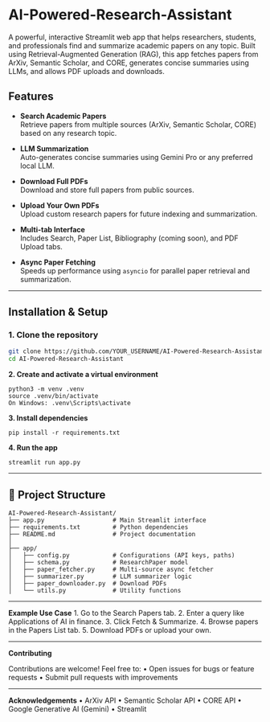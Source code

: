 # AI-Powered-Research-Assistant

A powerful, interactive Streamlit web app that helps researchers, students, and professionals find and summarize academic papers on any topic. Built using Retrieval-Augmented Generation (RAG), this app fetches papers from ArXiv, Semantic Scholar, and CORE, generates concise summaries using LLMs, and allows PDF uploads and downloads.


## Features

- **Search Academic Papers**  
  Retrieve papers from multiple sources (ArXiv, Semantic Scholar, CORE) based on any research topic.

- **LLM Summarization**  
  Auto-generates concise summaries using Gemini Pro or any preferred local LLM.

- **Download Full PDFs**  
  Download and store full papers from public sources.

- **Upload Your Own PDFs**  
  Upload custom research papers for future indexing and summarization.

- **Multi-tab Interface**  
  Includes Search, Paper List, Bibliography (coming soon), and PDF Upload tabs.

- **Async Paper Fetching**  
  Speeds up performance using `asyncio` for parallel paper retrieval and summarization.

---

## Installation & Setup

### 1. Clone the repository
```bash
git clone https://github.com/YOUR_USERNAME/AI-Powered-Research-Assistant.git
cd AI-Powered-Research-Assistant
```
**2. Create and activate a virtual environment**
```
python3 -m venv .venv
source .venv/bin/activate
On Windows: .venv\Scripts\activate
```

**3. Install dependencies**
```
pip install -r requirements.txt
```

**4. Run the app**
```
streamlit run app.py
```
---

## 📁 Project Structure

```text
AI-Powered-Research-Assistant/
├── app.py                   # Main Streamlit interface
├── requirements.txt         # Python dependencies
├── README.md                # Project documentation
│
├── app/
│   ├── config.py            # Configurations (API keys, paths)
│   ├── schema.py            # ResearchPaper model
│   ├── paper_fetcher.py     # Multi-source async fetcher
│   ├── summarizer.py        # LLM summarizer logic
│   ├── paper_downloader.py  # Download PDFs
│   └── utils.py             # Utility functions
```
---

**Example Use Case**
	1.	Go to the Search Papers tab.
	2.	Enter a query like Applications of AI in finance.
	3.	Click Fetch & Summarize.
	4.	Browse papers in the Papers List tab.
	5.	Download PDFs or upload your own.

---

**Contributing**

Contributions are welcome! Feel free to:
	•	Open issues for bugs or feature requests
	•	Submit pull requests with improvements

---

 **Acknowledgements**
      	•	ArXiv API
	•	Semantic Scholar API
	•	CORE API
	•	Google Generative AI (Gemini)
	•	Streamlit

